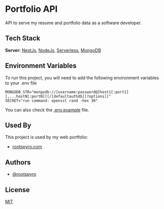 # Portfolio API

API to serve my resume and portfolio data as a software developer.



## Tech Stack

**Server:** [NestJs](https://nestjs.com/), [NodeJs](https://nodejs.org/en/), [Serverless](https://www.serverless.com/), [MongoDB](https://www.mongodb.com)



## Environment Variables

To run this project, you will need to add the following environment variables to your .env file

```shell
MONGODB_STR="mongodb://[username:password@]host1[:port1][,...hostN[:portN]][/[defaultauthdb][?options]]"
SECRET="run command: openssl rand -hex 30"
```

You can also check the [.env.example](.env.example) file.


## Used By

This project is used by my web portfolio:

- [rootspyro.com](https://rootspyro.com/)


## Authors

- [@rootspyro](https://www.github.com/rootspyro)


## License

[MIT](https://choosealicense.com/licenses/mit/)


